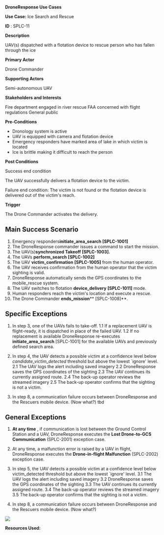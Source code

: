 **DroneResponse Use Cases**

**Use Case:** Ice Search and Rescue

**ID** : SPLC-11

**Description**

UAV(s) dispatched with a flotation device to rescue person who has fallen through the ice

**Primary Actor**

Drone Commander

**Supporting Actors**

Semi-autonomous UAV

**Stakeholders and Interests**

Fire department engaged in river rescue
 FAA concerned with flight regulations
 General public

**Pre-Conditions**

- Dronology system is active
- UAV is equipped with camera and flotation device
- Emergency responders have marked area of lake in which victim is located
- Ice is brittle making it difficult to reach the person

**Post Conditions**

Success end condition

The UAV successfully delivers a flotation device to the victim.

Failure end condition:
 The victim is not found or the flotation device is delivered out of the victim&#39;s reach.

**Trigger**

The Drone Commander activates the delivery.

## Main Success Scenario

1. Emergency responders**initiate\_area\_search [SPLC-1001]**
2. The DroneResponse commander issues a command to start the mission.
3. The UAV(s)**synchronized Takeoff [SPLC-1003].**
4. The UAVs **perform\_search** **[SPLC-1002]**
5. The UAV **victim\_confirmation** **[SPLC-1005]** from the human operator.
6. The UAV receives confirmation from the human operator that the victim sighting is valid.
7. DroneResponse automatically sends the GPS coordinates to the mobile\_rescue system.
8. The UAV switches to flotation **device\_delivery** **[SPLC-1011]** mode.
9. Human responders reach the victim&#39;s location and execute a rescue.
10. The Drone Commander **ends\_mission**** [SPLC-1008]**.

## Specific Exceptions
1. In step 3, one of the UAVs fails to take-off.
1.1 If a replacement UAV is flight-ready, it is dispatched in place of the failed UAV.
1.2 If no replacement is available DroneResponse re-executes **initiate\_area\_search** [SPLC-1001] for the available UAVs and previously defined search area.

2. In step 4, the UAV detects a possible victim at a confidence level below _candidate\_victim\_detected_ threshold but above the lowest `ignore&#39; level.
2.1 The UAV logs the alert including saved imagery
2.2 DroneResponse saves the GPS coordinates of the sighting
2.3 The UAV continues its currently assigned route.
2.4 The back-up operator reviews the streamed imagery
2.5 The back-up operator confirms that the sighting is not a victim.

3. In step 8, a communication failure occurs between DroneResponse and the Rescuers mobile device. (Now what?)
tbd

## General Exceptions

1. **At any time** , if communication is lost between the Ground Control Station and a UAV, DroneResponse executes the **Lost Drone-to-GCS Communication** (SPLC-2001) exception case.
2. At any time, a malfunction error is raised by a UAV in flight, DroneResponse executes the **Drone-in-flight Malfunction** (SPLC-2002) exception case.

3. In step 5, the UAV detects a possible victim at a confidence level below victim\_detected threshold but above the lowest `ignore&#39; level.
3.1 The UAV logs the alert including saved imagery
3.2 DroneResponse saves the GPS coordinates of the sighting
3.3 The UAV continues its currently assigned route.
3.4 The back-up operator reviews the streamed imagery
3.5 The back-up operator confirms that the sighting is not a victim.

4. In step 8, a communication failure occurs between DroneResponse and the Rescuers mobile device. (Now what?)

![](RackMultipart20201127-4-1ifr7fe_html_1bd1a36d0e411cfb.gif)

**Resources Used:**

